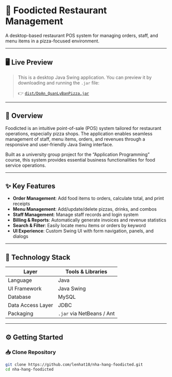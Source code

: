 # 🍕 Foodicted Restaurant Management

A desktop-based restaurant POS system for managing orders, staff, and menu items in a pizza-focused environment.

---

## 🖥 Live Preview

> This is a desktop Java Swing application. You can preview it by downloading and running the `.jar` file:
>  
> 👉 [`dist/DoAn_QuanLyBanPizza.jar`](./dist/DoAn_QuanLyBanPizza.jar)

---

## 🧾 Overview

Foodicted is an intuitive point-of-sale (POS) system tailored for restaurant operations, especially pizza shops. The application enables seamless management of staff, menu items, orders, and revenues through a responsive and user-friendly Java Swing interface.

Built as a university group project for the “Application Programming” course, this system provides essential business functionalities for food service operations.

---

## ✨ Key Features

- **Order Management**: Add food items to orders, calculate total, and print receipts
- **Menu Management**: Add/update/delete pizzas, drinks, and combos
- **Staff Management**: Manage staff records and login system
- **Billing & Reports**: Automatically generate invoices and revenue statistics
- **Search & Filter**: Easily locate menu items or orders by keyword
- **UI Experience**: Custom Swing UI with form navigation, panels, and dialogs

---

## 🧰 Technology Stack

| Layer              | Tools & Libraries             |
|-------------------|-------------------------------|
| Language           | Java                          |
| UI Framework       | Java Swing                    |
| Database           | MySQL                         |
| Data Access Layer  | JDBC                          |
| Packaging          | `.jar` via NetBeans / Ant     |

---

## ⚙ Getting Started

### 📥 Clone Repository

```bash
git clone https://github.com/lenhat10/nha-hang-foodicted.git
cd nha-hang-foodicted
